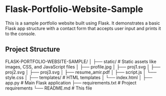 # Flask-Portfolio-Website-Sample

This is a sample portfolio website built using Flask. It demonstrates a basic Flask app structure with a contact form that accepts user input and prints it to the console.

## Project Structure
FLASK-PORTFOLIO-WEBSITE-SAMPLE/
│
├── static/ # Static assets like images, CSS, and JavaScript files
│ ├── profile.jpg
│ ├── proj1.svg
│ ├── proj2.svg
│ ├── proj3.svg
│ ├── resume_amir.pdf
│ ├── script.js
│ └── style.css
│
├── templates/ # HTML templates
│ └── index.html
│
├── app.py # Main Flask application
├── requirements.txt # Project requirements 
└── README.md # This file
